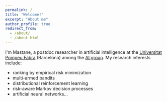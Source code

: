 ```yaml
---
permalink: /
title: "Welcome!"
excerpt: "About me"
author_profile: true
redirect_from:
  - /about/
  - /about.html
---
```


I'm Mastane, a postdoc researcher in artificial intelligence at the <a href='https://www.upf.edu/'>Universitat Pompeu Fabra</a> (Barcelona)
among the <a href='https://www.upf.edu/web/ai-ml/'>AI group</a>. My research interests include:
* ranking by empirical risk minimization
* multi-armed bandits
* distributional reinforcement learning
* risk-aware Markov decision processes
* artificial neural networks...
